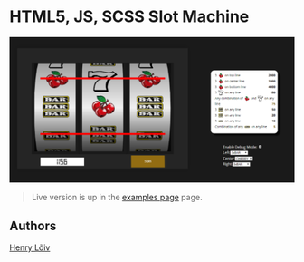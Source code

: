 # HTML5, JS, SCSS Slot Machine

![slot-machine](./slot-machine.png)


> Live version is up in the [examples page](https://glamourrom.eu/apps/slotmachine/) page.

## Authors

[Henry Lõiv](https://bit.ly/hlportfolios)

